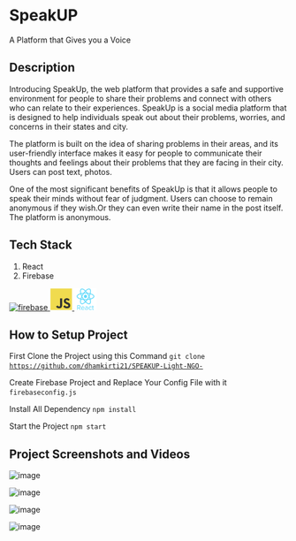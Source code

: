 # SpeakUP 
A Platform that Gives you a Voice 

## Description
Introducing SpeakUp, the web platform that provides a safe and supportive environment for people to share their problems and connect with others who can relate to their experiences. SpeakUp is a social media platform that is designed to help individuals speak out about their problems, worries, and concerns in their states and city.

The platform is built on the idea of sharing problems in their areas, and its user-friendly interface makes it easy for people to communicate their thoughts and feelings about their problems that they are facing in their city. Users can post text, photos.

One of the most significant benefits of SpeakUp is that it allows people to speak their minds without fear of judgment. Users can choose to remain anonymous if they wish.Or they can even write their name in the post itself. The platform is anonymous.
  
## Tech Stack

<ol>
  <li>React</li>
  <li>Firebase</li>
</ol>

<p align="left"> <a href="https://firebase.google.com/" target="_blank" rel="noreferrer"> <img src="https://www.vectorlogo.zone/logos/firebase/firebase-icon.svg" alt="firebase" width="40" height="40"/> </a> <a href="https://developer.mozilla.org/en-US/docs/Web/JavaScript" target="_blank" rel="noreferrer"> <img src="https://raw.githubusercontent.com/devicons/devicon/master/icons/javascript/javascript-original.svg" alt="javascript" width="40" height="40"/> <img src="https://raw.githubusercontent.com/devicons/devicon/master/icons/react/react-original-wordmark.svg" alt="react" width="40" height="40"/> </a> </p>



## How to Setup Project 

First Clone the Project using this Command
<code>git clone https://github.com/dhamkirti21/SPEAKUP-Light-NGO- </code>

Create Firebase Project and Replace Your Config File with it
<code>firebaseconfig.js</code>

Install All Dependency 
<code>npm install</code>

Start the Project 
<code>npm start</code>


## Project Screenshots and Videos

![image](https://user-images.githubusercontent.com/78336507/228584150-cfc12c98-0076-464b-bcfa-4be8ff6504fb.png)

![image](https://user-images.githubusercontent.com/78336507/228584198-9a3904ae-97c3-4e97-a5f5-7f411d402e5f.png)

![image](https://user-images.githubusercontent.com/78336507/228584293-ac04b0ee-29eb-4d37-94c8-b68c57b26f8b.png)

![image](https://user-images.githubusercontent.com/78336507/228584379-8169fa74-b744-4864-9847-86c91265d164.png)





